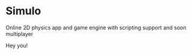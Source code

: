 # Simulo
Online 2D physics app and game engine with scripting support and soon multiplayer

Hey you!
